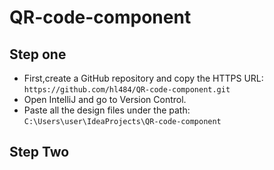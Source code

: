 # QR-code-component

## Step one
- First,create a GitHub repository and copy the HTTPS URL: `https://github.com/hl484/QR-code-component.git`
- Open IntelliJ and go to Version Control.
- Paste all the design files under the path: `C:\Users\user\IdeaProjects\QR-code-component`
## Step Two